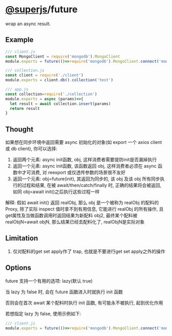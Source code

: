 # [@superjs](https://www.npmjs.com/org/superjs)/future
wrap an async result. 

## Example

```javascript
/// client.js
const MongoClient = require('mongodb').MongoClient
module.exports = future(()=>require('mongodb').MongoClient.connect('mongodb://localhost:27017'))
```

```javascript
/// collection.js
const client = require('./client')
module.exports = client.db().collection('test')
```

```javascript
/// app.js
const collection=require('./collection')
module.exports = async (params)=>{
  let result = await collection.insert(params)
  return result
}
```

## Thought
如果想在同步环境中返回需要 async 初始化的对象(如 export 一个 axios client 或 db client), 你可以选择:
1. 返回两个元素: async init函数, obj, 这样消费者需要提防init是否漏掉执行
2. 返回一个元素: async init函数, 该函数返回 obj, 这样消费者必须在 async 函数中才可消费, 对 reexport 或仅透传参数的场景很不友好
3. 返回一个元素: obj=future(init), 其返回为同步的, 该 obj 及该 obj 所有同步执行的过程和结果, 在被 await/then/catch/finally 时, 正确的结果将会被返回, 如同 obj=await init()之后执行这些过程一样

解释: 假如 await init() 返回 realObj, 那么 obj 是一个被称为 realObj 的配料的 Proxy, 除了实际 inspect 值时拿不到有用信息, 它能进行 realObj 的所有操作, 且get属性及当做函数调用时返回结果为新配料 obj2, 最终某个配料被 realObjN=await objN, 那么结果已经去配料化了, realObjN是实际对象

## Limitation
1. 仅对配料的get set apply作了 trap, 也就是不要进行get set apply之外的操作

## Options
future 支持一个有用的选项: lazy(默认 true)

当 lazy 为 false 时, 会在 future 函数进入时就执行 init 函数

否则会在首次 await 某个配料时执行 init 函数, 有可能永不被执行, 起到优化作用

若想指定 lazy 为 false, 使用示例如下:
```javascript
/// client.js
module.exports = future(()=>require('mongodb').MongoClient.connect('mongodb://localhost:27017'),{lazy:false})
```
